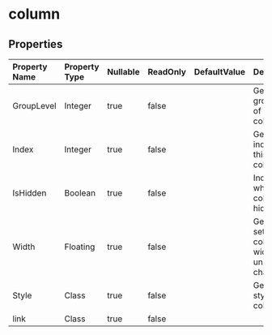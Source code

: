 # **column**

 

## **Properties**

| Property Name | Property Type | Nullable |  ReadOnly | DefaultValue | Description | 
| :- | :- | :- |:- |  :- | :- |
|GroupLevel|Integer|true|false |  |Gets the group level of the column.|
|Index|Integer|true|false |  |Gets the index of this column.|
|IsHidden|Boolean|true|false |  |Indicates whether the column is hidden.|
|Width|Floating|true|false |  |Gets and sets the column width in unit of characters.|
|Style|Class|true|false |  |Gets the style of this column.|
|link|Class|true|false |  ||

